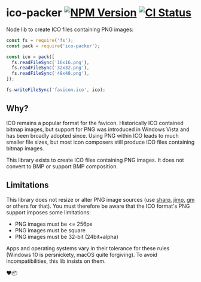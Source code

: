 # ico-packer [![NPM Version](https://img.shields.io/npm/v/ico-packer.svg?style=flat)](https://npmjs.org/package/ico-packer) [![CI Status](https://github.com/redoPop/ico-packer/workflows/CI/badge.svg?branch=main)](https://github.com/redoPop/ico-packer/actions?query=workflow%3ACI+branch%3Amain)
Node lib to create ICO files containing PNG images:
```js
const fs = require('fs');
const pack = require('ico-packer');

const ico = pack([
  fs.readFileSync('16x16.png'),
  fs.readFileSync('32x32.png'),
  fs.readFileSync('48x48.png'),
]);

fs.writeFileSync('favicon.ico', ico);
```

## Why?
ICO remains a popular format for the favicon. Historically ICO contained bitmap images, but support for PNG was introduced in Windows Vista and has been broadly adopted since. Using PNG within ICO leads to much smaller file sizes, but most icon composers still produce ICO files containing bitmap images.

This library exists to create ICO files containing PNG images. It does not convert to BMP or support BMP composition.

## Limitations
This library does not resize or alter PNG image sources (use [sharp](https://www.npmjs.com/package/sharp), [jimp](https://www.npmjs.com/package/jimp), [gm](https://www.npmjs.com/package/gm) or others for that). You must therefore be aware that the ICO format's PNG support imposes some limitations:

* PNG images must be <= 256px
* PNG images must be square
* PNG images must be 32-bit (24bit+alpha)

Apps and operating systems vary in their tolerance for these rules (Windows 10 is persnickety, macOS quite forgiving). To avoid incompatibilities, this lib insists on them.

❤️📦

